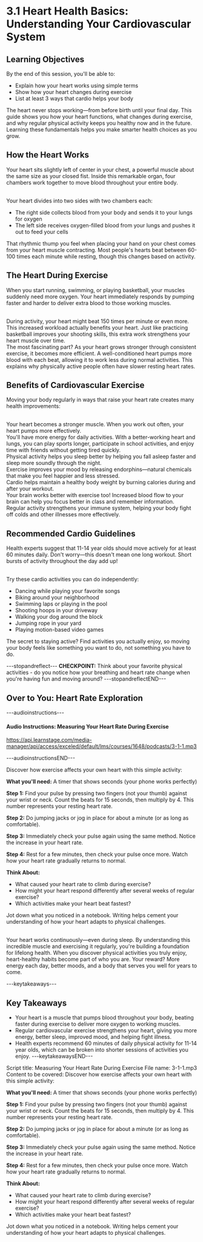 # 3.1 Heart Health Basics: Understanding Your Cardiovascular System

## Learning Objectives

By the end of this session, you'll be able to:

- Explain how your heart works using simple terms
- Show how your heart changes during exercise
- List at least 3 ways that cardio helps your body

The heart never stops working—from before birth until your final day. This guide shows you how your heart functions, what changes during exercise, and why regular physical activity keeps you healthy now and in the future. Learning these fundamentals helps you make smarter health choices as you grow.

## How the Heart Works
Your heart sits slightly left of center in your chest, a powerful muscle about the same size as your closed fist. Inside this remarkable organ, four chambers work together to move blood throughout your entire body.

<br/>
Your heart divides into two sides with two chambers each:

- The right side collects blood from your body and sends it to your lungs for oxygen
- The left side receives oxygen-filled blood from your lungs and pushes it out to feed your cells

That rhythmic thump you feel when placing your hand on your chest comes from your heart muscle contracting. Most people's hearts beat between 60-100 times each minute while resting, though this changes based on activity.

## The Heart During Exercise
When you start running, swimming, or playing basketball, your muscles suddenly need more oxygen. Your heart immediately responds by pumping faster and harder to deliver extra blood to those working muscles.

<br/>
During activity, your heart might beat 150 times per minute or even more. This increased workload actually benefits your heart. Just like practicing basketball improves your shooting skills, this extra work strengthens your heart muscle over time.

<br/>
The most fascinating part? As your heart grows stronger through consistent exercise, it becomes more efficient. A well-conditioned heart pumps more blood with each beat, allowing it to work less during normal activities. This explains why physically active people often have slower resting heart rates.

## Benefits of Cardiovascular Exercise
Moving your body regularly in ways that raise your heart rate creates many health improvements:

<br/>
Your heart becomes a stronger muscle. When you work out often, your heart pumps more effectively.

<br/>
You'll have more energy for daily activities. With a better-working heart and lungs, you can play sports longer, participate in school activities, and enjoy time with friends without getting tired quickly.

<br/>
Physical activity helps you sleep better by helping you fall asleep faster and sleep more soundly through the night.

<br/>
Exercise improves your mood by releasing endorphins—natural chemicals that make you feel happier and less stressed.

<br/>
Cardio helps maintain a healthy body weight by burning calories during and after your workout.

<br/>
Your brain works better with exercise too! Increased blood flow to your brain can help you focus better in class and remember information.

<br/>
Regular activity strengthens your immune system, helping your body fight off colds and other illnesses more effectively.

## Recommended Cardio Guidelines
Health experts suggest that 11-14 year olds should move actively for at least 60 minutes daily. Don't worry—this doesn't mean one long workout. Short bursts of activity throughout the day add up!

<br/>
Try these cardio activities you can do independently:

- Dancing while playing your favorite songs
- Biking around your neighborhood
- Swimming laps or playing in the pool
- Shooting hoops in your driveway
- Walking your dog around the block
- Jumping rope in your yard
- Playing motion-based video games

The secret to staying active? Find activities you actually enjoy, so moving your body feels like something you want to do, not something you have to do.

---stopandreflect---
**CHECKPOINT:** Think about your favorite physical activities - do you notice how your breathing and heart rate change when you're having fun and moving around?
---stopandreflectEND---

## Over to You: Heart Rate Exploration

---audioinstructions---
#### Audio Instructions: Measuring Your Heart Rate During Exercise
https://api.learnstage.com/media-manager/api/access/exceled/default/lms/courses/1648/podcasts/3-1-1.mp3

---audioinstructionsEND---

Discover how exercise affects your own heart with this simple activity:

**What you'll need:** A timer that shows seconds (your phone works perfectly)

**Step 1:** Find your pulse by pressing two fingers (not your thumb) against your wrist or neck. Count the beats for 15 seconds, then multiply by 4. This number represents your resting heart rate.

**Step 2:** Do jumping jacks or jog in place for about a minute (or as long as comfortable).

**Step 3:** Immediately check your pulse again using the same method. Notice the increase in your heart rate.

**Step 4:** Rest for a few minutes, then check your pulse once more. Watch how your heart rate gradually returns to normal.

**Think About:**
- What caused your heart rate to climb during exercise?
- How might your heart respond differently after several weeks of regular exercise?
- Which activities make your heart beat fastest?

Jot down what you noticed in a notebook. Writing helps cement your understanding of how your heart adapts to physical challenges.

<br/>
Your heart works continuously—even during sleep. By understanding this incredible muscle and exercising it regularly, you're building a foundation for lifelong health. When you discover physical activities you truly enjoy, heart-healthy habits become part of who you are. Your reward? More energy each day, better moods, and a body that serves you well for years to come.

---keytakeaways---
## Key Takeaways

- Your heart is a muscle that pumps blood throughout your body, beating faster during exercise to deliver more oxygen to working muscles.
- Regular cardiovascular exercise strengthens your heart, giving you more energy, better sleep, improved mood, and helping fight illness.
- Health experts recommend 60 minutes of daily physical activity for 11-14 year olds, which can be broken into shorter sessions of activities you enjoy.
---keytakeawaysEND---

Script title: Measuring Your Heart Rate During Exercise
File name: 3-1-1.mp3
Content to be covered:
Discover how exercise affects your own heart with this simple activity:

**What you'll need:** A timer that shows seconds (your phone works perfectly)

**Step 1:** Find your pulse by pressing two fingers (not your thumb) against your wrist or neck. Count the beats for 15 seconds, then multiply by 4. This number represents your resting heart rate.

**Step 2:** Do jumping jacks or jog in place for about a minute (or as long as comfortable).

**Step 3:** Immediately check your pulse again using the same method. Notice the increase in your heart rate.

**Step 4:** Rest for a few minutes, then check your pulse once more. Watch how your heart rate gradually returns to normal.

**Think About:**
- What caused your heart rate to climb during exercise?
- How might your heart respond differently after several weeks of regular exercise?
- Which activities make your heart beat fastest?

Jot down what you noticed in a notebook. Writing helps cement your understanding of how your heart adapts to physical challenges.